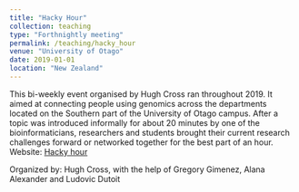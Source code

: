 ```yaml
---
title: "Hacky Hour"
collection: teaching
type: "Forthnightly meeting"
permalink: /teaching/hacky_hour
venue: "University of Otago"
date: 2019-01-01
location: "New Zealand"
---
```


This bi-weekly event organised by Hugh Cross ran throughout 2019. It aimed at connecting people using genomics across the departments located on the Southern part of the University of Otago campus. After a topic was introduced informally for about 20 minutes by one of the bioinformaticians, researchers and students brought their current research challenges forward or networked together for the best part of an hour.
Website: [Hacky hour](https://otagomohio.github.io/hackyhour/)

Organized by: Hugh Cross, with the help of Gregory Gimenez, Alana Alexander and Ludovic Dutoit


